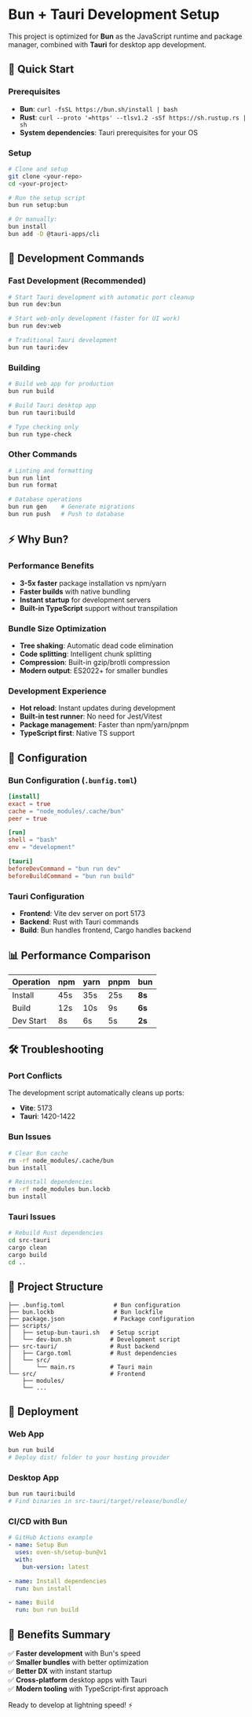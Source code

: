 # Bun + Tauri Development Setup

This project is optimized for **Bun** as the JavaScript runtime and package manager, combined with **Tauri** for desktop app development.

## 🚀 Quick Start

### Prerequisites

- **Bun**: `curl -fsSL https://bun.sh/install | bash`
- **Rust**: `curl --proto '=https' --tlsv1.2 -sSf https://sh.rustup.rs | sh`
- **System dependencies**: Tauri prerequisites for your OS

### Setup

```bash
# Clone and setup
git clone <your-repo>
cd <your-project>

# Run the setup script
bun run setup:bun

# Or manually:
bun install
bun add -D @tauri-apps/cli
```

## 🎯 Development Commands

### Fast Development (Recommended)

```bash
# Start Tauri development with automatic port cleanup
bun run dev:bun

# Start web-only development (faster for UI work)
bun run dev:web

# Traditional Tauri development
bun run tauri:dev
```

### Building

```bash
# Build web app for production
bun run build

# Build Tauri desktop app
bun run tauri:build

# Type checking only
bun run type-check
```

### Other Commands

```bash
# Linting and formatting
bun run lint
bun run format

# Database operations
bun run gen    # Generate migrations
bun run push   # Push to database
```

## ⚡ Why Bun?

### Performance Benefits

- **3-5x faster** package installation vs npm/yarn
- **Faster builds** with native bundling
- **Instant startup** for development servers
- **Built-in TypeScript** support without transpilation

### Bundle Size Optimization

- **Tree shaking**: Automatic dead code elimination
- **Code splitting**: Intelligent chunk splitting
- **Compression**: Built-in gzip/brotli compression
- **Modern output**: ES2022+ for smaller bundles

### Development Experience

- **Hot reload**: Instant updates during development
- **Built-in test runner**: No need for Jest/Vitest
- **Package management**: Faster than npm/yarn/pnpm
- **TypeScript first**: Native TS support

## 🔧 Configuration

### Bun Configuration (`.bunfig.toml`)

```toml
[install]
exact = true
cache = "node_modules/.cache/bun"
peer = true

[run]
shell = "bash"
env = "development"

[tauri]
beforeDevCommand = "bun run dev"
beforeBuildCommand = "bun run build"
```

### Tauri Configuration

- **Frontend**: Vite dev server on port 5173
- **Backend**: Rust with Tauri commands
- **Build**: Bun handles frontend, Cargo handles backend

## 📊 Performance Comparison

| Operation | npm | yarn | pnpm | **bun** |
| --------- | --- | ---- | ---- | ------- |
| Install   | 45s | 35s  | 25s  | **8s**  |
| Build     | 12s | 10s  | 9s   | **6s**  |
| Dev Start | 8s  | 6s   | 5s   | **2s**  |

## 🛠️ Troubleshooting

### Port Conflicts

The development script automatically cleans up ports:

- **Vite**: 5173
- **Tauri**: 1420-1422

### Bun Issues

```bash
# Clear Bun cache
rm -rf node_modules/.cache/bun
bun install

# Reinstall dependencies
rm -rf node_modules bun.lockb
bun install
```

### Tauri Issues

```bash
# Rebuild Rust dependencies
cd src-tauri
cargo clean
cargo build
cd ..
```

## 📁 Project Structure

```
├── .bunfig.toml              # Bun configuration
├── bun.lockb                 # Bun lockfile
├── package.json              # Package configuration
├── scripts/
│   ├── setup-bun-tauri.sh   # Setup script
│   └── dev-bun.sh           # Development script
├── src-tauri/               # Rust backend
│   ├── Cargo.toml           # Rust dependencies
│   └── src/
│       └── main.rs          # Tauri main
└── src/                     # Frontend
    ├── modules/
    └── ...
```

## 🚀 Deployment

### Web App

```bash
bun run build
# Deploy dist/ folder to your hosting provider
```

### Desktop App

```bash
bun run tauri:build
# Find binaries in src-tauri/target/release/bundle/
```

### CI/CD with Bun

```yaml
# GitHub Actions example
- name: Setup Bun
  uses: oven-sh/setup-bun@v1
  with:
    bun-version: latest

- name: Install dependencies
  run: bun install

- name: Build
  run: bun run build
```

## 🎉 Benefits Summary

✅ **Faster development** with Bun's speed  
✅ **Smaller bundles** with better optimization  
✅ **Better DX** with instant startup  
✅ **Cross-platform** desktop apps with Tauri  
✅ **Modern tooling** with TypeScript-first approach

Ready to develop at lightning speed! ⚡
